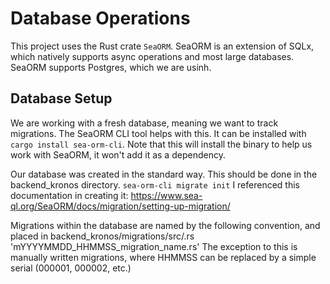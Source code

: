 # Database Operations

This project uses the Rust crate `SeaORM`. SeaORM is an extension of SQLx, which natively supports async operations and most large databases. SeaORM supports Postgres, which we are usinh. 

## Database Setup

We are working with a fresh database, meaning we want to track migrations. The SeaORM CLI tool helps with this. It can be installed with `cargo install sea-orm-cli`. Note that this will install the binary to help us work with SeaORM, it won't add it as a dependency. 

Our database was created in the standard way. This should be done in the backend_kronos directory.
`sea-orm-cli migrate init`
I referenced this documentation in creating it: https://www.sea-ql.org/SeaORM/docs/migration/setting-up-migration/

Migrations within the database are named by the following convention, and placed in backend_kronos/migrations/src/<file>.rs
'mYYYYMMDD_HHMMSS_migration_name.rs' The exception to this is manually written migrations, where HHMMSS can be replaced by a simple serial (000001, 000002, etc.)
